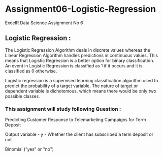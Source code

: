 # Assignment06-Logistic-Regression
ExcelR Data Science Assignment No 6

## Logistic Regression :

The Logistic Regression Algorithm deals in discrete values whereas the Linear Regression Algorithm handles predictions in continuous values. This means that Logistic Regression is a better option for binary classification. An event in Logistic Regression is classified as 1 if it occurs and it is classified as 0 otherwise. 

Logistic regression is a supervised learning classification algorithm used to predict the probability of a target variable. The nature of target or dependent variable is dichotomous, which means there would be only two possible classes.

### This assignment will study following Question :

Predicting Customer Response to Telemarketing Campaigns for Term Deposit

Output variable - y - Whether the client has subscribed a term deposit or not 

Binomial ("yes" or "no")
